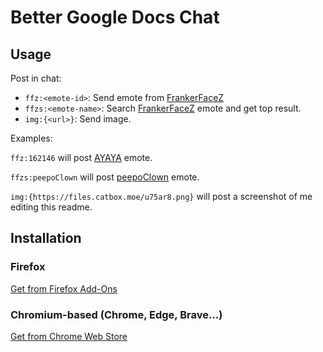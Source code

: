 # Better Google Docs Chat

## Usage
Post in chat:
- `ffz:<emote-id>`: Send emote from [FrankerFaceZ](https://www.frankerfacez.com/emoticons/)
- `ffzs:<emote-name>`: Search [FrankerFaceZ](https://www.frankerfacez.com/emoticons/) emote and get top result.
- `img:{<url>}`: Send image.

Examples:

`ffz:162146` will post [AYAYA](https://www.frankerfacez.com/emoticon/162146-AYAYA) emote.

`ffzs:peepoClown` will post [peepoClown](https://www.frankerfacez.com/emoticon/318914-peepoClown) emote.

`img:{https://files.catbox.moe/u75ar8.png}` will post a screenshot of me editing this readme.

## Installation

### Firefox
[Get from Firefox Add-Ons](https://addons.mozilla.org/es/firefox/addon/better-drive-chat/)

### Chromium-based (Chrome, Edge, Brave...)
[Get from Chrome Web Store](https://chrome.google.com/webstore/detail/better-drive-chat/cdbilffelgliafnclliijhbcgkijhegc)
